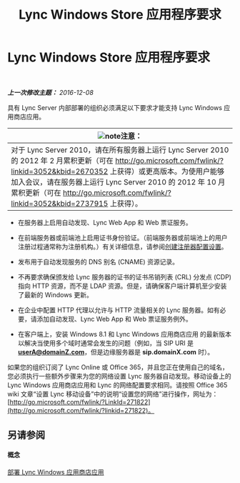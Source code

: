 ﻿---
title: Lync Windows Store 应用程序要求
TOCTitle: Lync Windows Store 应用程序要求
ms:assetid: 5f2e0a40-8450-4f61-b6f6-913fc1906020
ms:mtpsurl: https://technet.microsoft.com/zh-cn/library/JJ823129(v=OCS.15)
ms:contentKeyID: 52061029
ms.date: 12/10/2016
mtps_version: v=OCS.15
ms.translationtype: HT
---

# Lync Windows Store 应用程序要求

 

_**上一次修改主题：** 2016-12-08_

具有 Lync Server 内部部署的组织必须满足以下要求才能支持 Lync Windows 应用商店应用。

<table>
<thead>
<tr class="header">
<th><img src="images/Dn783119.note(OCS.15).gif" title="note" alt="note" />注意：</th>
</tr>
</thead>
<tbody>
<tr class="odd">
<td>对于 Lync Server 2010，请在所有服务器上运行 Lync Server 2010 的 2012 年 2 月累积更新（可在 <a href="http://go.microsoft.com/fwlink/?linkid=3052%26kbid=2670352" class="uri">http://go.microsoft.com/fwlink/?linkid=3052&amp;kbid=2670352</a> 上获得）或更高版本。为使用户能够加入会议，请在服务器上运行 Lync Server 2010 的 2012 年 10 月累积更新（可在 <a href="http://go.microsoft.com/fwlink/?linkid=3052%26kbid=2737915" class="uri">http://go.microsoft.com/fwlink/?linkid=3052&amp;kbid=2737915</a> 上获得）。</td>
</tr>
</tbody>
</table>


  - 在服务器上启用自动发现、Lync Web App 和 Web 票证服务。

  - 在前端服务器或前端池上启用证书身份验证。（前端服务器或前端池上的用户注册过程通常称为注册机构。）有关详细信息，请参阅[创建注册器配置设置](lync-server-2013-create-registrar-configuration-settings.md)。

  - 发布用于自动发现服务的 DNS 别名 (CNAME) 资源记录。

  - 不再要求确保颁发给 Lync 服务器的证书的证书吊销列表 (CRL) 分发点 (CDP) 指向 HTTP 资源，而不是 LDAP 资源。但是，请确保客户端计算机至少安装了最新的 Windows 更新。

  - 在企业中配置 HTTP 代理以允许与 HTTP 流量相关的 Lync 服务器。如有必要，请添加自动发现、Lync Web App 和 Web 票证服务例外。

  - 在客户端上，安装 Windows 8.1 和 Lync Windows 应用商店应用 的最新版本以解决当使用多个域时通常会发生的问题（例如，当 SIP URI 是 <strong>userA@domainZ.com</strong>，但是边缘服务器是 **sip.domainX.com** 时）。

如果您的组织订阅了 Lync Online 或 Office 365，并且您正在使用自己的域名，您必须执行一些额外步骤来为您的网络设置 Lync 服务器自动发现。移动设备上的 Lync Windows 应用商店应用和 Lync 的网络配置要求相同。请按照 Office 365 wiki 文章“设置 Lync 移动设备”中的说明“设置您的网络”进行操作，网址为：[http://go.microsoft.com/fwlink/?LinkId=271822](http://go.microsoft.com/fwlink/?linkid=271822)。

## 另请参阅

#### 概念

[部署 Lync Windows 应用商店应用](lync-server-2013-deploying-lync-windows-store-app.md)

